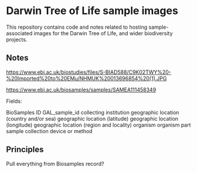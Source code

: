 Darwin Tree of Life sample images
=================================

This repository contains code and notes related to hosting sample-associated images for the Darwin Tree of Life, and wider biodiversity projects.

Notes
-----

https://www.ebi.ac.uk/biostudies/files/S-BIAD588/C9K02TWY%20-%20Imported%20to%20EMu/NHMUK%20013696854%20(1).JPG

https://www.ebi.ac.uk/biosamples/samples/SAMEA111458349

Fields:

BioSamples ID
GAL_sample_id
collecting institution
geographic location (country and/or sea)
geographic location (latitude)
geographic location (longitude)
geographic location (region and locality)
organism
organism part
sample collection device or method


Principles
----------

Pull everything from Biosamples record?